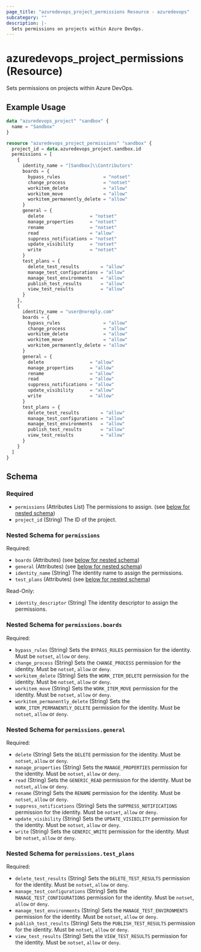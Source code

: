 ```yaml
---
page_title: "azuredevops_project_permissions Resource - azuredevops"
subcategory: ""
description: |-
  Sets permissions on projects within Azure DevOps.
---
```


# azuredevops_project_permissions (Resource)

Sets permissions on projects within Azure DevOps.

## Example Usage

```terraform
data "azuredevops_project" "sandbox" {
  name = "Sandbox"
}

resource "azuredevops_project_permissions" "sandbox" {
  project_id = data.azuredevops_project.sandbox.id
  permissions = [
    {
      identity_name = "[Sandbox]\\Contributors"
      boards = {
        bypass_rules                = "notset"
        change_process              = "notset"
        workitem_delete             = "allow"
        workitem_move               = "allow"
        workitem_permanently_delete = "allow"
      }
      general = {
        delete                 = "notset"
        manage_properties      = "notset"
        rename                 = "notset"
        read                   = "allow"
        suppress_notifications = "notset"
        update_visibility      = "notset"
        write                  = "notset"
      }
      test_plans = {
        delete_test_results        = "allow"
        manage_test_configurations = "allow"
        manage_test_environments   = "allow"
        publish_test_results       = "allow"
        view_test_results          = "allow"
      }
    },
    {
      identity_name = "user@noreply.com"
      boards = {
        bypass_rules                = "allow"
        change_process              = "allow"
        workitem_delete             = "allow"
        workitem_move               = "allow"
        workitem_permanently_delete = "allow"
      }
      general = {
        delete                 = "allow"
        manage_properties      = "allow"
        rename                 = "allow"
        read                   = "allow"
        suppress_notifications = "allow"
        update_visibility      = "allow"
        write                  = "allow"
      }
      test_plans = {
        delete_test_results        = "allow"
        manage_test_configurations = "allow"
        manage_test_environments   = "allow"
        publish_test_results       = "allow"
        view_test_results          = "allow"
      }
    }
  ]
}
```

<!-- schema generated by tfplugindocs -->
## Schema

### Required

- `permissions` (Attributes List) The permissions to assign. (see [below for nested schema](#nestedatt--permissions))
- `project_id` (String) The ID of the project.

<a id="nestedatt--permissions"></a>
### Nested Schema for `permissions`

Required:

- `boards` (Attributes) (see [below for nested schema](#nestedatt--permissions--boards))
- `general` (Attributes) (see [below for nested schema](#nestedatt--permissions--general))
- `identity_name` (String) The identity name to assign the permissions.
- `test_plans` (Attributes) (see [below for nested schema](#nestedatt--permissions--test_plans))

Read-Only:

- `identity_descriptor` (String) The identity descriptor to assign the permissions.

<a id="nestedatt--permissions--boards"></a>
### Nested Schema for `permissions.boards`

Required:

- `bypass_rules` (String) Sets the `BYPASS_RULES` permission for the identity. Must be `notset`, `allow` or `deny`.
- `change_process` (String) Sets the `CHANGE_PROCESS` permission for the identity. Must be `notset`, `allow` or `deny`.
- `workitem_delete` (String) Sets the `WORK_ITEM_DELETE` permission for the identity. Must be `notset`, `allow` or `deny`.
- `workitem_move` (String) Sets the `WORK_ITEM_MOVE` permission for the identity. Must be `notset`, `allow` or `deny`.
- `workitem_permanently_delete` (String) Sets the `WORK_ITEM_PERMANENTLY_DELETE` permission for the identity. Must be `notset`, `allow` or `deny`.


<a id="nestedatt--permissions--general"></a>
### Nested Schema for `permissions.general`

Required:

- `delete` (String) Sets the `DELETE` permission for the identity. Must be `notset`, `allow` or `deny`.
- `manage_properties` (String) Sets the `MANAGE_PROPERTIES` permission for the identity. Must be `notset`, `allow` or `deny`.
- `read` (String) Sets the `GENERIC_READ` permission for the identity. Must be `notset`, `allow` or `deny`.
- `rename` (String) Sets the `RENAME` permission for the identity. Must be `notset`, `allow` or `deny`.
- `suppress_notifications` (String) Sets the `SUPPRESS_NOTIFICATIONS` permission for the identity. Must be `notset`, `allow` or `deny`.
- `update_visibility` (String) Sets the `UPDATE_VISIBILITY` permission for the identity. Must be `notset`, `allow` or `deny`.
- `write` (String) Sets the `GENERIC_WRITE` permission for the identity. Must be `notset`, `allow` or `deny`.


<a id="nestedatt--permissions--test_plans"></a>
### Nested Schema for `permissions.test_plans`

Required:

- `delete_test_results` (String) Sets the `DELETE_TEST_RESULTS` permission for the identity. Must be `notset`, `allow` or `deny`.
- `manage_test_configurations` (String) Sets the `MANAGE_TEST_CONFIGURATIONS` permission for the identity. Must be `notset`, `allow` or `deny`.
- `manage_test_environments` (String) Sets the `MANAGE_TEST_ENVIRONMENTS` permission for the identity. Must be `notset`, `allow` or `deny`.
- `publish_test_results` (String) Sets the `PUBLISH_TEST_RESULTS` permission for the identity. Must be `notset`, `allow` or `deny`.
- `view_test_results` (String) Sets the `VIEW_TEST_RESULTS` permission for the identity. Must be `notset`, `allow` or `deny`.

